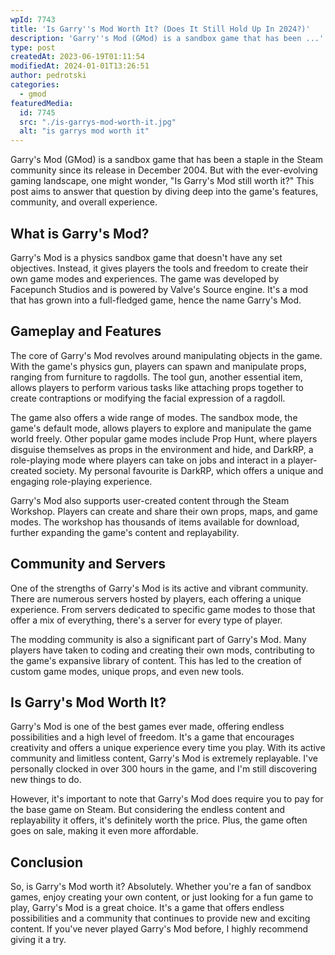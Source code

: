 ```yaml
---
wpId: 7743
title: 'Is Garry''s Mod Worth It? (Does It Still Hold Up In 2024?)'
description: 'Garry''s Mod (GMod) is a sandbox game that has been ...'
type: post
createdAt: 2023-06-19T01:11:54
modifiedAt: 2024-01-01T13:26:51
author: pedrotski
categories:
  - gmod
featuredMedia:
  id: 7745
  src: "./is-garrys-mod-worth-it.jpg"
  alt: "is garrys mod worth it"
---
```



Garry's Mod (GMod) is a sandbox game that has been a staple in the Steam community since its release in December 2004. But with the ever-evolving gaming landscape, one might wonder, "Is Garry's Mod still worth it?" This post aims to answer that question by diving deep into the game's features, community, and overall experience.

## What is Garry's Mod?

Garry's Mod is a physics sandbox game that doesn't have any set objectives. Instead, it gives players the tools and freedom to create their own game modes and experiences. The game was developed by Facepunch Studios and is powered by Valve's Source engine. It's a mod that has grown into a full-fledged game, hence the name Garry's Mod.

## Gameplay and Features

The core of Garry's Mod revolves around manipulating objects in the game. With the game's physics gun, players can spawn and manipulate props, ranging from furniture to ragdolls. The tool gun, another essential item, allows players to perform various tasks like attaching props together to create contraptions or modifying the facial expression of a ragdoll.

The game also offers a wide range of modes. The sandbox mode, the game's default mode, allows players to explore and manipulate the game world freely. Other popular game modes include Prop Hunt, where players disguise themselves as props in the environment and hide, and DarkRP, a role-playing mode where players can take on jobs and interact in a player-created society. My personal favourite is DarkRP, which offers a unique and engaging role-playing experience.

Garry's Mod also supports user-created content through the Steam Workshop. Players can create and share their own props, maps, and game modes. The workshop has thousands of items available for download, further expanding the game's content and replayability.

## Community and Servers

One of the strengths of Garry's Mod is its active and vibrant community. There are numerous servers hosted by players, each offering a unique experience. From servers dedicated to specific game modes to those that offer a mix of everything, there's a server for every type of player.

The modding community is also a significant part of Garry's Mod. Many players have taken to coding and creating their own mods, contributing to the game's expansive library of content. This has led to the creation of custom game modes, unique props, and even new tools.

## Is Garry's Mod Worth It?

Garry's Mod is one of the best games ever made, offering endless possibilities and a high level of freedom. It's a game that encourages creativity and offers a unique experience every time you play. With its active community and limitless content, Garry's Mod is extremely replayable. I've personally clocked in over 300 hours in the game, and I'm still discovering new things to do.

However, it's important to note that Garry's Mod does require you to pay for the base game on Steam. But considering the endless content and replayability it offers, it's definitely worth the price. Plus, the game often goes on sale, making it even more affordable.

## Conclusion

So, is Garry's Mod worth it? Absolutely. Whether you're a fan of sandbox games, enjoy creating your own content, or just looking for a fun game to play, Garry's Mod is a great choice. It's a game that offers endless possibilities and a community that continues to provide new and exciting content. If you've never played Garry's Mod before, I highly recommend giving it a try.